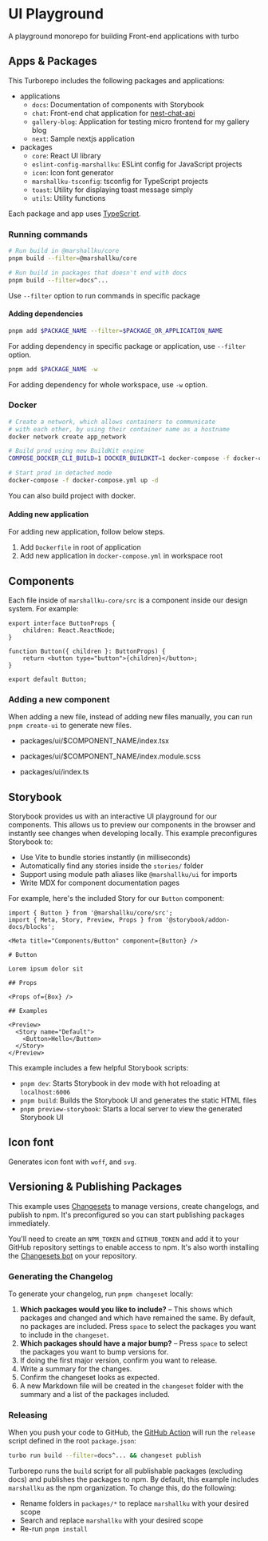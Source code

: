 # UI Playground

A playground monorepo for building Front-end applications with turbo

## Apps & Packages

This Turborepo includes the following packages and applications:

- applications
  - `docs`: Documentation of components with Storybook
  - `chat`: Front-end chat application for [nest-chat-api](https://github.com/marshallku/nestjs-chat-api)
  - `gallery-blog`: Application for testing micro frontend for my gallery blog
  - `next`: Sample nextjs application
- packages
  - `core`: React UI library
  - `eslint-config-marshallku`: ESLint config for JavaScript projects
  - `icon`: Icon font generator
  - `marshallku-tsconfig`: tsconfig for TypeScript projects
  - `toast`: Utility for displaying toast message simply
  - `utils`: Utility functions

Each package and app uses [TypeScript](https://www.typescriptlang.org/).

### Running commands

```bash
# Run build in @marshallku/core
pnpm build --filter=@marshallku/core

# Run build in packages that doesn't end with docs
pnpm build --filter=docs^...
```

Use `--filter` option to run commands in specific package

#### Adding dependencies

```bash
pnpm add $PACKAGE_NAME --filter=$PACKAGE_OR_APPLICATION_NAME
```

For adding dependency in specific package or application, use `--filter` option.

```bash
pnpm add $PACKAGE_NAME -w
```

For adding dependency for whole workspace, use `-w` option.

### Docker

```bash
# Create a network, which allows containers to communicate
# with each other, by using their container name as a hostname
docker network create app_network

# Build prod using new BuildKit engine
COMPOSE_DOCKER_CLI_BUILD=1 DOCKER_BUILDKIT=1 docker-compose -f docker-compose.yml build

# Start prod in detached mode
docker-compose -f docker-compose.yml up -d
```

You can also build project with docker.

#### Adding new application

For adding new application, follow below steps.

1. Add `Dockerfile` in root of application
1. Add new application in `docker-compose.yml` in workspace root

## Components

Each file inside of `marshallku-core/src` is a component inside our design system. For example:

```tsx
export interface ButtonProps {
    children: React.ReactNode;
}

function Button({ children }: ButtonProps) {
    return <button type="button">{children}</button>;
}

export default Button;
```

### Adding a new component

When adding a new file, instead of adding new files manually, you can run `pnpm create-ui` to generate new files.

- packages/ui/$COMPONENT_NAME/index.tsx
- packages/ui/$COMPONENT_NAME/index.module.scss

- packages/ui/index.ts

## Storybook

Storybook provides us with an interactive UI playground for our components. This allows us to preview our components in the browser and instantly see changes when developing locally. This example preconfigures Storybook to:

- Use Vite to bundle stories instantly (in milliseconds)
- Automatically find any stories inside the `stories/` folder
- Support using module path aliases like `@marshallku/ui` for imports
- Write MDX for component documentation pages

For example, here's the included Story for our `Button` component:

```js:apps/docs/stories/button.stories.mdx
import { Button } from '@marshallku/core/src';
import { Meta, Story, Preview, Props } from '@storybook/addon-docs/blocks';

<Meta title="Components/Button" component={Button} />

# Button

Lorem ipsum dolor sit

## Props

<Props of={Box} />

## Examples

<Preview>
  <Story name="Default">
    <Button>Hello</Button>
  </Story>
</Preview>
```

This example includes a few helpful Storybook scripts:

- `pnpm dev`: Starts Storybook in dev mode with hot reloading at `localhost:6006`
- `pnpm build`: Builds the Storybook UI and generates the static HTML files
- `pnpm preview-storybook`: Starts a local server to view the generated Storybook UI

## Icon font

Generates icon font with `woff`, and `svg`.

## Versioning & Publishing Packages

This example uses [Changesets](https://github.com/changesets/changesets) to manage versions, create changelogs, and publish to npm. It's preconfigured so you can start publishing packages immediately.

You'll need to create an `NPM_TOKEN` and `GITHUB_TOKEN` and add it to your GitHub repository settings to enable access to npm. It's also worth installing the [Changesets bot](https://github.com/apps/changeset-bot) on your repository.

### Generating the Changelog

To generate your changelog, run `pnpm changeset` locally:

1. **Which packages would you like to include?** – This shows which packages and changed and which have remained the same. By default, no packages are included. Press `space` to select the packages you want to include in the `changeset`.
1. **Which packages should have a major bump?** – Press `space` to select the packages you want to bump versions for.
1. If doing the first major version, confirm you want to release.
1. Write a summary for the changes.
1. Confirm the changeset looks as expected.
1. A new Markdown file will be created in the `changeset` folder with the summary and a list of the packages included.

### Releasing

When you push your code to GitHub, the [GitHub Action](https://github.com/changesets/action) will run the `release` script defined in the root `package.json`:

```bash
turbo run build --filter=docs^... && changeset publish
```

Turborepo runs the `build` script for all publishable packages (excluding docs) and publishes the packages to npm. By default, this example includes `marshallku` as the npm organization. To change this, do the following:

- Rename folders in `packages/*` to replace `marshallku` with your desired scope
- Search and replace `marshallku` with your desired scope
- Re-run `pnpm install`
